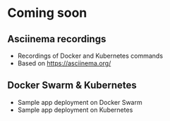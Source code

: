 # Coming soon

## Asciinema recordings

- Recordings of Docker and Kubernetes commands
- Based on https://asciinema.org/

## Docker Swarm & Kubernetes

- Sample app deployment on Docker Swarm
- Sample app deployment on Kubernetes
